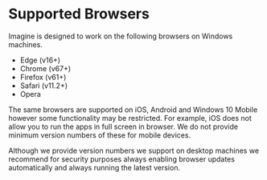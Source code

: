 # Supported Browsers
Imagine is designed to work on the following browsers on Windows machines.
 - Edge (v16+)
 - Chrome (v67+)
 - Firefox (v61+)
 - Safari (v11.2+)
 - Opera 

The same browsers are supported on iOS, Android and Windows 10 Mobile however some functionality may be restricted. For example, iOS does not allow you to run the apps in full screen in browser. We do not provide minimum version numbers of these for mobile devices.

Although we provide version numbers we support on desktop machines we recommend for security purposes always enabling browser updates automatically and always running the latest version.
